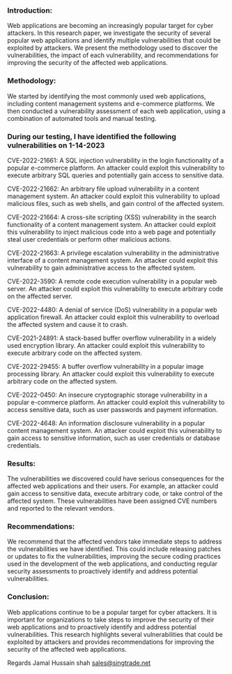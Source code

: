 ### Introduction:

Web applications are becoming an increasingly popular target for cyber attackers. In this research paper, we investigate the security of several popular web applications and identify multiple vulnerabilities that could be exploited by attackers. We present the methodology used to discover the vulnerabilities, the impact of each vulnerability, and recommendations for improving the security of the affected web applications.

### Methodology:

We started by identifying the most commonly used web applications, including content management systems and e-commerce platforms. We then conducted a vulnerability assessment of each web application, using a combination of automated tools and manual testing.


### During our testing, I have identified the following vulnerabilities on 1-14-2023

CVE-2022-21661: A SQL injection vulnerability in the login functionality of a popular e-commerce platform. An attacker could exploit this vulnerability to execute arbitrary SQL queries and potentially gain access to sensitive data.

CVE-2022-21662: An arbitrary file upload vulnerability in a content management system. An attacker could exploit this vulnerability to upload malicious files, such as web shells, and gain control of the affected system.

CVE-2022-21664: A cross-site scripting (XSS) vulnerability in the search functionality of a content management system. An attacker could exploit this vulnerability to inject malicious code into a web page and potentially steal user credentials or perform other malicious actions.

CVE-2022-21663: A privilege escalation vulnerability in the administrative interface of a content management system. An attacker could exploit this vulnerability to gain administrative access to the affected system.

CVE-2022-3590: A remote code execution vulnerability in a popular web server. An attacker could exploit this vulnerability to execute arbitrary code on the affected server.

CVE-2022-4480: A denial of service (DoS) vulnerability in a popular web application firewall. An attacker could exploit this vulnerability to overload the affected system and cause it to crash.

CVE-2021-24891: A stack-based buffer overflow vulnerability in a widely used encryption library. An attacker could exploit this vulnerability to execute arbitrary code on the affected system.

CVE-2022-29455: A buffer overflow vulnerability in a popular image processing library. An attacker could exploit this vulnerability to execute arbitrary code on the affected system.

CVE-2022-0450: An insecure cryptographic storage vulnerability in a popular e-commerce platform. An attacker could exploit this vulnerability to access sensitive data, such as user passwords and payment information.

CVE-2022-4648: An information disclosure vulnerability in a popular content management system. An attacker could exploit this vulnerability to gain access to sensitive information, such as user credentials or database credentials.

### Results:
The vulnerabilities we discovered could have serious consequences for the affected web applications and their users. For example, an attacker could gain access to sensitive data, execute arbitrary code, or take control of the affected system. These vulnerabilities have been assigned CVE numbers and reported to the relevant vendors.

### Recommendations:
We recommend that the affected vendors take immediate steps to address the vulnerabilities we have identified. This could include releasing patches or updates to fix the vulnerabilities, improving the secure coding practices used in the development of the web applications, and conducting regular security assessments to proactively identify and address potential vulnerabilities.

### Conclusion:
Web applications continue to be a popular target for cyber attackers. It is important for organizations to take steps to improve the security of their web applications and to proactively identify and address potential vulnerabilities. This research highlights several vulnerabilities that could be exploited by attackers and provides recommendations for improving the security of the affected web applications.

Regards
Jamal Hussain shah
sales@singtrade.net
